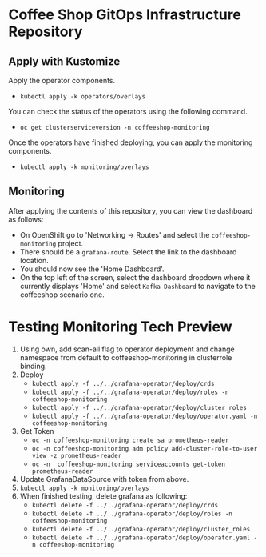 # Coffee Shop GitOps Infrastructure Repository

## Apply with Kustomize

Apply the operator components.
* `kubectl apply -k operators/overlays`

You can check the status of the operators using the following command.
* `oc get clusterserviceversion -n coffeeshop-monitoring`

Once the operators have finished deploying, you can apply the monitoring components.
* `kubectl apply -k monitoring/overlays`

## Monitoring

After applying the contents of this repository, you can view the dashboard as follows:

* On OpenShift go to 'Networking -> Routes' and select the `coffeeshop-monitoring` project.
* There should be a `grafana-route`. Select the link to the dashboard location.
* You should now see the 'Home Dashboard'.
* On the top left of the screen, select the dashboard dropdown where it currently displays 'Home' and select `Kafka-Dashboard` to navigate to the coffeeshop scenario one.



# Testing Monitoring Tech Preview
<!-- TODO: Test using OperaturHub one instead of own deployment -->
<!-- TODO: Deploy from Github rather than cloned copy -->
1. Using own, add scan-all flag to operator deployment and change namespace from default to coffeeshop-monitoring in clusterrole binding.
1. Deploy
   * `kubectl apply -f ../../grafana-operator/deploy/crds`
   * `kubectl apply -f ../../grafana-operator/deploy/roles -n coffeeshop-monitoring`
   * `kubectl apply -f ../../grafana-operator/deploy/cluster_roles`
   * `kubectl apply -f ../../grafana-operator/deploy/operator.yaml -n coffeeshop-monitoring`
1. Get Token <!-- Try using specific permissions and convert steps into yaml -->
   * `oc -n coffeeshop-monitoring create sa prometheus-reader`
   * `oc -n coffeeshop-monitoring adm policy add-cluster-role-to-user view -z prometheus-reader`
   * `oc -n  coffeeshop-monitoring serviceaccounts get-token prometheus-reader`
1. Update GrafanaDataSource with token from above.
1. `kubectl apply -k monitoring/overlays`
1. When finished testing, delete grafana as following:
   * `kubectl delete -f ../../grafana-operator/deploy/crds`
   * `kubectl delete -f ../../grafana-operator/deploy/roles -n coffeeshop-monitoring`
   * `kubectl delete -f ../../grafana-operator/deploy/cluster_roles`
   * `kubectl delete -f ../../grafana-operator/deploy/operator.yaml -n coffeeshop-monitoring`